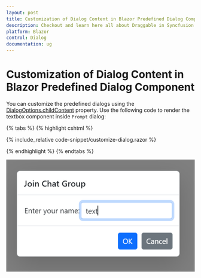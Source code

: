 ```yaml
---
layout: post
title: Customization of Dialog Content in Blazor Predefined Dialog Component | Syncfusion
description: Checkout and learn here all about Draggable in Syncfusion Blazor Predefined Dialog component and much more details.
platform: Blazor
control: Dialog
documentation: ug
---
```


# Customization of Dialog Content in Blazor Predefined Dialog Component

You can customize the predefined dialogs using the [DialogOptions.childContent](https://help.syncfusion.com/cr/blazor/Syncfusion.Blazor.Popups.DialogOptions.html#Syncfusion_Blazor_Popups_DialogOptions_ChildContent) property. Use the following code to render the textbox component inside `Prompt` dialog:

{% tabs %}
{% highlight cshtml %}

{% include_relative code-snippet/customize-dialog.razor %}

{% endhighlight %}
{% endtabs %}

![Customize Prompt Dialog](./images/blazor-customize-dialog.png)